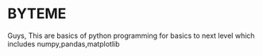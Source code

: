 # BYTEME

Guys, This are basics of python programming for basics to next level
which includes numpy,pandas,matplotlib 

